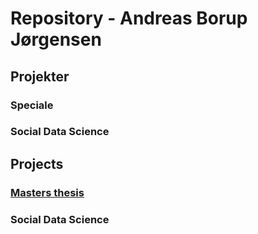 # Repository - Andreas Borup Jørgensen


## Projekter

### Speciale

### Social Data Science

## Projects

### [Masters thesis](https://github.com/andreasbj77/Projects/blob/main/Master-thesis/Master-thesis.md)

### Social Data Science
